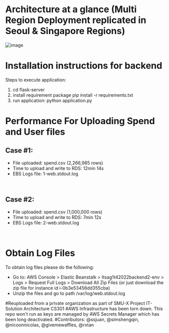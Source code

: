 
# Architecture at a glance (Multi Region Deployment replicated in Seoul & Singapore Regions)
![image](https://user-images.githubusercontent.com/65384703/186190905-7dcc945e-559f-41e4-9e3e-de3c1dfc4c84.png)



# Installation instructions for backend
Steps to execute application:
1. cd flask-server
2. install requirement package 
    pip install -r requirements.txt
3. run application:
    python application.py

# Performance For Uploading Spend and User files
## Case #1:
- File uploaded: spend.csv (2,266,985 rows)
- Time to upload and write to RDS: 12min 14s 
- EBS Logs file: 1-web.stdout.log
<br>

## Case #2:
- File uploaded: spend.csv (1,000,000 rows)
- Time to upload and write to RDS: 7min 12s
- EBS Logs file: 2-web.stdout.log
<br>

# Obtain Log Files
To obtain log files please do the following:
- Go to: AWS Console > Elastic Beanstalk > Itsag1t42022backend2-env > Logs > Request Full Logs > Download All Zip Files (or just download the zip file for instance id i-0b3e53456dd355cba)
- Unzip the files and go to path /var/log/web.stdout.log

#Reuploaded from a private organization as part of SMU-X Project IT-Solution Architecture CS301
#AWS Infrastructure has been torn down. This repo won't run as keys are managed by AWS Secrets Manager which has been long deactivated. 
#Contributors: @ssjuan, @simshengqin, @nicoonnicolas, @givemewaffles, @rxtan
